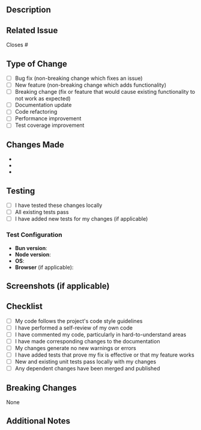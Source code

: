 ## Description

<!-- Provide a clear and concise description of your changes -->

## Related Issue

<!-- Link to the issue this PR addresses -->
Closes #

## Type of Change

<!-- Mark the relevant option with an "x" -->

- [ ] Bug fix (non-breaking change which fixes an issue)
- [ ] New feature (non-breaking change which adds functionality)
- [ ] Breaking change (fix or feature that would cause existing functionality to not work as expected)
- [ ] Documentation update
- [ ] Code refactoring
- [ ] Performance improvement
- [ ] Test coverage improvement

## Changes Made

<!-- List the specific changes made in this PR -->

- 
- 
- 

## Testing

<!-- Describe the tests you ran to verify your changes -->

- [ ] I have tested these changes locally
- [ ] All existing tests pass
- [ ] I have added new tests for my changes (if applicable)

### Test Configuration

- **Bun version**: 
- **Node version**: 
- **OS**: 
- **Browser** (if applicable): 

## Screenshots (if applicable)

<!-- Add screenshots to help reviewers understand your changes -->

## Checklist

<!-- Mark completed items with an "x" -->

- [ ] My code follows the project's code style guidelines
- [ ] I have performed a self-review of my own code
- [ ] I have commented my code, particularly in hard-to-understand areas
- [ ] I have made corresponding changes to the documentation
- [ ] My changes generate no new warnings or errors
- [ ] I have added tests that prove my fix is effective or that my feature works
- [ ] New and existing unit tests pass locally with my changes
- [ ] Any dependent changes have been merged and published

## Breaking Changes

<!-- If this PR introduces breaking changes, describe them here and what users need to do to adapt -->

None

## Additional Notes

<!-- Add any additional notes for reviewers -->


